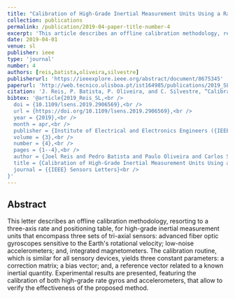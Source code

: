 ```yaml
---
title: "Calibration of High-Grade Inertial Measurement Units Using a Rate Table"
collection: publications
permalink: /publication/2019-04-paper-title-number-4
excerpt: 'This article describes an offline calibration methodology, resorting to a three-axis rate and positioning table, for high-grade inertial measurement units that encompass three sets of triaxial sensors: advanced fiber optic gyroscopes sensitive to the Earth''s rotational velocity; low-noise accelerometers; and integrated magnetometers.'
date: 2019-04-01
venue: sl
publisher: ieee
type: 'journal'
number: 4
authors: [reis,batista,oliveira,silvestre]
publisherurl: 'https://ieeexplore.ieee.org/abstract/document/8675345'
paperurl: 'http://web.tecnico.ulisboa.pt/ist164985/publications/2019_SL_Calibration_of_High-Grade_Inertial_Measurement_Units_Using_a_Rate_Table.pdf'
citation: 'J. Reis, P. Batista, P. Oliveira, and C. Silvestre, “Calibration of High-Grade Inertial Measurement Units Using a Rate Table,” IEEE Sensors Letters, vol. 3, no. 4. Institute of Electrical and Electronics Engineers (IEEE), pp. 1–4, Apr. 2019.'
bibtex: '@article{2019_Reis_SL,<br />
  doi = {10.1109/lsens.2019.2906569},<br />
  url = {https://doi.org/10.1109/lsens.2019.2906569},<br />
  year = {2019},<br />
  month = apr,<br />
  publisher = {Institute of Electrical and Electronics Engineers ({IEEE})},<br />
  volume = {3},<br />
  number = {4},<br />
  pages = {1--4},<br />
  author = {Joel Reis and Pedro Batista and Paulo Oliveira and Carlos Silvestre},<br />
  title = {Calibration of High-Grade Inertial Measurement Units Using a Rate Table},<br />
  journal = {{IEEE} Sensors Letters}<br />
}'
---
```

**Abstract**
---
This letter describes an offline calibration methodology, resorting to a three-axis rate and positioning table, for high-grade inertial measurement units that encompass three sets of tri-axial sensors: advanced fiber optic gyroscopes sensitive to the Earth's rotational velocity; low-noise accelerometers; and, integrated magnetometers.
The calibration routine, which is similar for all sensory devices, yields three constant parameters: a correction matrix; a bias vector; and, a reference vector related to a known inertial quantity.
Experimental results are presented, featuring the calibration of both high-grade rate gyros and accelerometers, that allow to verify the effectiveness of the proposed method.
